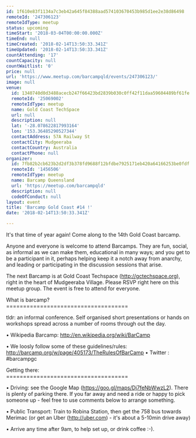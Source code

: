 ```yaml
---
id: 1f610e83f1134a7c3eb42a645f84388aad574103670453b985d1ee2e38d86498
remoteId: '247306123'
remoteIdType: meetup
status: upcoming
timeStart: '2018-03-04T00:00:00.000Z'
timeEnd: null
timeCreated: '2018-02-14T13:50:33.341Z'
timeUpdated: '2018-02-14T13:50:33.341Z'
countAttending: '17'
countCapacity: null
countWaitlist: '0'
price: null
url: 'https://www.meetup.com/barcampqld/events/247306123/'
image: null
venue:
  id: 1340740d0d3488acecb247f66423bd2839b030c0ff42f11daa59604489bf61fe
  remoteId: '25069002'
  remoteIdType: meetup
  name: Gold Coast TechSpace
  url: null
  description: null
  lat: '-28.078622817993164'
  lon: '153.36485290527344'
  contactAddress: 57A Railway St
  contactCity: Mudgeeraba
  contactCountry: Australia
  contactPhone: null
organizer:
  id: 7fb82b2cb623b2d2df3b378fd9688f12bfdbe7925171eb420a64166253be0fdf
  remoteId: '1456506'
  remoteIdType: meetup
  name: Barcamp Queensland
  url: 'https://meetup.com/barcampqld'
  description: null
  codeOfConduct: null
layout: event
title: 'Barcamp Gold Coast #14 !'
date: '2018-02-14T13:50:33.341Z'

---
```

<p>It's that time of year again! Come along to the 14th Gold Coast barcamp.</p> <p>Anyone and everyone is welcome to attend Barcamps. They are fun, social, as informal as we can make them, educational in many ways; and you get to be a participant in it, perhaps helping keep it a notch away from anarchy, and leading or participating in the discussion sessions that arise.</p> <p>The next Barcamp is at Gold Coast Techspace (<a href="http://gctechspace.org" class="linkified">http://gctechspace.org</a>), right in the heart of Mudgeeraba Village. Please RSVP right here on this meetup group. The event is free to attend for everyone.</p> <p>What is barcamp?<br/>====================================</p> <p>tldr: an informal conference. Self organised short presentations or hands on workshops spread across a number of rooms through out the day.</p> <p>• Wikipedia Barcamp: <a href="http://en.wikipedia.org/wiki/BarCamp" class="linkified">http://en.wikipedia.org/wiki/BarCamp</a></p> <p>• We loosly follow some of these guidelines/rules: <a href="http://barcamp.org/w/page/405173/TheRulesOfBarCamp" class="linkified">http://barcamp.org/w/page/405173/TheRulesOfBarCamp</a> • Twitter : #barcampgc</p> <p>Getting there:<br/>====================================</p> <p>• Driving: see the Google Map (<a href="https://goo.gl/maps/Dj7feNbWwzL2" class="linkified">https://goo.gl/maps/Dj7feNbWwzL2</a>). There is plenty of parking there. If you far away and need a ride or happy to pick someone up - feel free to use comments below to arrange something.</p> <p>• Public Transport: Train to Robina Station, then get the 758 bus towards Merimac (or get an Uber (<a href="http://uber.com" class="linkified">http://uber.com</a>) - it's about a 5-10min drive away)</p> <p>• Arrive any time after 9am, to help set up, or drink coffee :-).</p>
